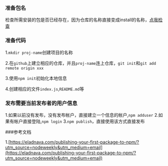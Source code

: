 ### 准备包名
检查所需安装的包是否已经存在，因为仓库的名称直接变成install的名称，[点我检查](https://www.npmjs.com/package/package-name-goes-here)

### 准备代码
1.`mkdir proj-name`创建项目的名称

2.在`github`上建立相应的仓库，并且`proj-name`连上仓库，`git init`和`git add remote origin xxx`

3.使用`npm init`初始化本地信息

4.创建相应的文件`index.js`,`README.md`等

### 发布需要当前发布者的用户信息
1.如果以前没有发布，没有发布帐户，直接建立一个信息的帐户,`npm adduser`
2.如果有帐户直接登陆,`npm login`
3.`npm publish`，直接使用该方式直接发布

###参考文档

1.[https://eladnava.com/publishing-your-first-package-to-npm/?utm_source=nodeweekly&utm_medium=email](https://eladnava.com/publishing-your-first-package-to-npm/?utm_source=nodeweekly&utm_medium=email)
